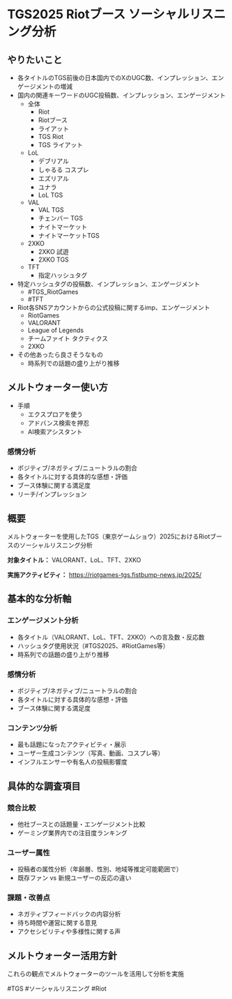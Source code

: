 # TGS2025 Riotブース ソーシャルリスニング分析

## やりたいこと
* 各タイトルのTGS前後の日本国内でのXのUGC数、インプレッション、エンゲージメントの増減
* 国内の関連キーワードのUGC投稿数、インプレッション、エンゲージメント
	* 全体
		* Riot
		* Riotブース
		* ライアット
		* TGS Riot
		* TGS ライアット
	* LoL
		* デブリアル
		* しゃるる コスプレ
		* エズリアル
		* ユナラ
		* LoL TGS
	* VAL
		* VAL TGS
		* チェンバー TGS
		* ナイトマーケット
		* ナイトマーケットTGS
	* 2XKO
		* 2XKO 試遊
		* 2XKO TGS
	* TFT
		* 指定ハッシュタグ
* 特定ハッシュタグの投稿数、インプレッション、エンゲージメント
	*  #TGS_RiotGames
	* #TFT
* Riot各SNSアカウントからの公式投稿に関するimp、エンゲージメント
	* RiotGames
	* VALORANT
	* League of Legends
	* チームファイト タクティクス
	* 2XKO
* その他あったら良さそうなもの
	- 時系列での話題の盛り上がり推移

## メルトウォーター使い方
* 手順
	* エクスプロアを使う
	* アドバンス検索を押忍
	* AI検索アシスタント
### 感情分析
- ポジティブ/ネガティブ/ニュートラルの割合
- 各タイトルに対する具体的な感想・評価
- ブース体験に関する満足度
- リーチ/インプレッション

## 概要
メルトウォーターを使用したTGS（東京ゲームショウ）2025におけるRiotブースのソーシャルリスニング分析

**対象タイトル：** VALORANT、LoL、TFT、2XKO

**実施アクティビティ：** https://riotgames-tgs.fistbump-news.jp/2025/

## 基本的な分析軸

### エンゲージメント分析
- 各タイトル（VALORANT、LoL、TFT、2XKO）への言及数・反応数
- ハッシュタグ使用状況（#TGS2025、#RiotGames等）
- 時系列での話題の盛り上がり推移

### 感情分析
- ポジティブ/ネガティブ/ニュートラルの割合
- 各タイトルに対する具体的な感想・評価
- ブース体験に関する満足度

### コンテンツ分析
- 最も話題になったアクティビティ・展示
- ユーザー生成コンテンツ（写真、動画、コスプレ等）
- インフルエンサーや有名人の投稿影響度

## 具体的な調査項目

### 競合比較
- 他社ブースとの話題量・エンゲージメント比較
- ゲーミング業界内での注目度ランキング

### ユーザー属性
- 投稿者の属性分析（年齢層、性別、地域等推定可能範囲で）
- 既存ファン vs 新規ユーザーの反応の違い

### 課題・改善点
- ネガティブフィードバックの内容分析
- 待ち時間や運営に関する意見
- アクセシビリティや多様性に関する声

## メルトウォーター活用方針

これらの観点でメルトウォーターのツールを活用して分析を実施

#TGS #ソーシャルリスニング #Riot